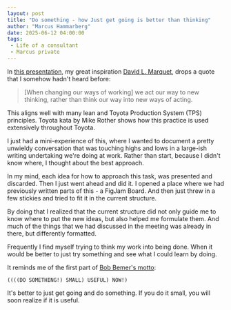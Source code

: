 ```yaml
---
layout: post
title: "Do something - how Just get going is better than thinking"
author: "Marcus Hammarberg"
date: 2025-06-12 04:00:00
tags:
 - Life of a consultant
 - Marcus private
---
```


In [this presentation](https://www.youtube.com/watch?v=ivwKQqf4ixA&t=1234s), my great inspiration [David L. Marquet](https://en.wikipedia.org/wiki/David_Marquet), drops a quote that I somehow hadn't heard before:

> [When changing our ways of working] we act our way to new thinking, rather than think our way into new ways of acting.

This aligns well with many lean and Toyota Production System (TPS) principles. Toyota kata by Mike Rother shows how this practice is used extensively throughout Toyota.

I just had a mini-experience of this, where I wanted to document a pretty unwieldy conversation that was touching highs and lows in a large-ish writing undertaking we're doing at work. Rather than start, because I didn't know where, I thought about the best approach.

In my mind, each idea for how to approach this task, was presented and discarded. Then I just went ahead and did it. I opened a place where we had previously written parts of this - a FigJam Board. And then just threw in a few stickies and tried to fit it in the current structure.

By doing that I realized that the current structure did not only guide me to know where to put the new ideas, but also helped me formulate them. And much of the things that we had discussed in the meeting was already in there, but differently formatted.

Frequently I find myself trying to think my work into being done. When it would be better to just try something and see what I could learn by doing.

It reminds me of the first part of [Bob Bemer's motto](https://www.marcusoft.net/2024/02/do-something-small-useful-now.html):

```text
((((DO SOMETHING!) SMALL) USEFUL) NOW!)
```

It's better to just get going and do something. If you do it small, you will soon realize if it is useful.
